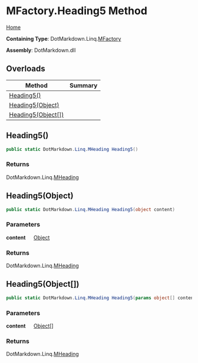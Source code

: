 # MFactory\.Heading5 Method

[Home](../../../../README.md)

**Containing Type**: DotMarkdown\.Linq\.[MFactory](../README.md)

**Assembly**: DotMarkdown\.dll

## Overloads

| Method | Summary |
| ------ | ------- |
| [Heading5()](#DotMarkdown_Linq_MFactory_Heading5) | |
| [Heading5(Object)](#DotMarkdown_Linq_MFactory_Heading5_System_Object_) | |
| [Heading5(Object\[\])](#DotMarkdown_Linq_MFactory_Heading5_System_Object___) | |

## Heading5\(\) <a name="DotMarkdown_Linq_MFactory_Heading5"></a>

```csharp
public static DotMarkdown.Linq.MHeading Heading5()
```

### Returns

DotMarkdown\.Linq\.[MHeading](../../MHeading/README.md)

## Heading5\(Object\) <a name="DotMarkdown_Linq_MFactory_Heading5_System_Object_"></a>

```csharp
public static DotMarkdown.Linq.MHeading Heading5(object content)
```

### Parameters

**content** &emsp; [Object](https://docs.microsoft.com/en-us/dotnet/api/system.object)

### Returns

DotMarkdown\.Linq\.[MHeading](../../MHeading/README.md)

## Heading5\(Object\[\]\) <a name="DotMarkdown_Linq_MFactory_Heading5_System_Object___"></a>

```csharp
public static DotMarkdown.Linq.MHeading Heading5(params object[] content)
```

### Parameters

**content** &emsp; [Object](https://docs.microsoft.com/en-us/dotnet/api/system.object)\[\]

### Returns

DotMarkdown\.Linq\.[MHeading](../../MHeading/README.md)

